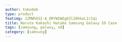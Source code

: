 ```yaml
---
author: tokodab
type: product
featimg: 12MWhXSI-A_ORYWIWEgESl20hboL1r2qi
title: Naruto Kakashi Hatake Samsung Galaxy S9 Case
tags: [samsung, galaxy, s9]
category: [samsung]
---
```

